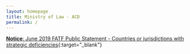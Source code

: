```yaml
---
layout: homepage
title: Ministry of Law - ACD
permalink: /
---
```

<!-- Type your notification here - the notification bar will not appear if this is empty. For other changes, refer to _data/homepage.yml to edit the homepage -->
[**Notice**: June 2019 FATF Public Statement - Countries or jurisdictions with strategic deficiencies](/news/notices/june-2019-fatf-public-statement/){:target="_blank"}
